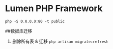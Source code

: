 # Lumen PHP Framework

`php -S 0.0.0.0:80 -t public`

##数据库迁移
1. 删除所有表 & 迁移
`php artisan migrate:refresh`
